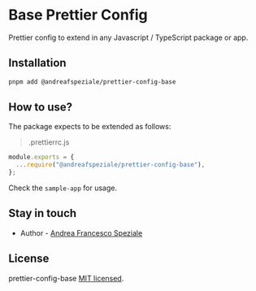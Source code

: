 # Base Prettier Config

Prettier config to extend in any Javascript / TypeScript package or app.

## Installation

```sh
pnpm add @andreafspeziale/prettier-config-base
```

## How to use?

The package expects to be extended as follows:

> .prettierrc.js

```javascript
module.exports = {
  ...require("@andreafspeziale/prettier-config-base"),
};
```

Check the `sample-app` for usage.

## Stay in touch

- Author - [Andrea Francesco Speziale](https://twitter.com/andreafspeziale)

## License

prettier-config-base [MIT licensed](LICENSE).
